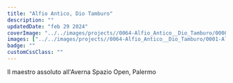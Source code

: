 ```yaml
---
title: "Alfio Antico, Dio Tamburo"
description: ""
updatedDate: "feb 29 2024"
coverImage: "../../images/projects//0064-Alfio_Antico__Dio_Tamburo/0000-Alfio_Antico__Dio_Tamburo_Alfio_Antico_Tamburo_musica_tradizione_popolare_tammorra_tamburello_Sicilia_Palermo_concerto_Averna_Olympus_OM1.jpg"
images: ["../../images/projects//0064-Alfio_Antico__Dio_Tamburo/0001-Alfio_Antico__Dio_Tamburo_Alfio_Antico_Tamburo_musica_tradizione_popolare_tammorra_tamburello_Sicilia_Palermo_concerto_Averna_Olympus_OM1.jpg","../../images/projects//0064-Alfio_Antico__Dio_Tamburo/0002-Alfio_Antico__Dio_Tamburo_Alfio_Antico_Tamburo_musica_tradizione_popolare_tammorra_tamburello_Sicilia_Palermo_concerto_Averna_Olympus_OM1.jpg","../../images/projects//0064-Alfio_Antico__Dio_Tamburo/0003-Alfio_Antico__Dio_Tamburo_Alfio_Antico_Tamburo_musica_tradizione_popolare_tammorra_tamburello_Sicilia_Palermo_concerto_Averna_Olympus_OM1.jpg","../../images/projects//0064-Alfio_Antico__Dio_Tamburo/0004-Alfio_Antico__Dio_Tamburo_Alfio_Antico_Tamburo_musica_tradizione_popolare_tammorra_tamburello_Sicilia_Palermo_concerto_Averna_Olympus_OM1.jpg","../../images/projects//0064-Alfio_Antico__Dio_Tamburo/0005-Alfio_Antico__Dio_Tamburo_Alfio_Antico_Tamburo_musica_tradizione_popolare_tammorra_tamburello_Sicilia_Palermo_concerto_Averna_Olympus_OM1.jpg","../../images/projects//0064-Alfio_Antico__Dio_Tamburo/0006-Alfio_Antico__Dio_Tamburo_Alfio_Antico_Tamburo_musica_tradizione_popolare_tammorra_tamburello_Sicilia_Palermo_concerto_Averna_Olympus_OM1.jpg","../../images/projects//0064-Alfio_Antico__Dio_Tamburo/0007-Alfio_Antico__Dio_Tamburo_Alfio_Antico_Tamburo_musica_tradizione_popolare_tammorra_tamburello_Sicilia_Palermo_concerto_Averna_Olympus_OM1.jpg","../../images/projects//0064-Alfio_Antico__Dio_Tamburo/0008-Alfio_Antico__Dio_Tamburo_Alfio_Antico_Tamburo_musica_tradizione_popolare_tammorra_tamburello_Sicilia_Palermo_concerto_Averna_Olympus_OM1.jpg","../../images/projects//0064-Alfio_Antico__Dio_Tamburo/0009-Alfio_Antico__Dio_Tamburo_Alfio_Antico_Tamburo_musica_tradizione_popolare_tammorra_tamburello_Sicilia_Palermo_concerto_Averna_Olympus_OM1.jpg","../../images/projects//0064-Alfio_Antico__Dio_Tamburo/0010-Alfio_Antico__Dio_Tamburo_Alfio_Antico_Tamburo_musica_tradizione_popolare_tammorra_tamburello_Sicilia_Palermo_concerto_Averna_Olympus_OM1.jpg","../../images/projects//0064-Alfio_Antico__Dio_Tamburo/0011-Alfio_Antico__Dio_Tamburo_Alfio_Antico_Tamburo_musica_tradizione_popolare_tammorra_tamburello_Sicilia_Palermo_concerto_Averna_Olympus_OM1.jpg","../../images/projects//0064-Alfio_Antico__Dio_Tamburo/0012-Alfio_Antico__Dio_Tamburo_Alfio_Antico_Tamburo_musica_tradizione_popolare_tammorra_tamburello_Sicilia_Palermo_concerto_Averna_Olympus_OM1.jpg","../../images/projects//0064-Alfio_Antico__Dio_Tamburo/0013-Alfio_Antico__Dio_Tamburo_Alfio_Antico_Tamburo_musica_tradizione_popolare_tammorra_tamburello_Sicilia_Palermo_concerto_Averna_Olympus_OM1.jpg","../../images/projects//0064-Alfio_Antico__Dio_Tamburo/0014-Alfio_Antico__Dio_Tamburo_Alfio_Antico_Tamburo_musica_tradizione_popolare_tammorra_tamburello_Sicilia_Palermo_concerto_Averna_Olympus_OM1.jpg","../../images/projects//0064-Alfio_Antico__Dio_Tamburo/0015-Alfio_Antico__Dio_Tamburo_Alfio_Antico_Tamburo_musica_tradizione_popolare_tammorra_tamburello_Sicilia_Palermo_concerto_Averna_Olympus_OM1.jpg"]
badge: ""
customCssClass: ""
---
```


Il maestro assoluto all'Averna Spazio Open, Palermo
